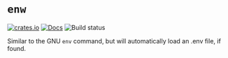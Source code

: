 `enw`
====

[![crates.io](https://img.shields.io/crates/v/enw.svg)](https://crates.io/crates/enw)
[![Docs](https://docs.rs/enw/badge.svg)](http://docs.rs/enw)
![Build status](https://github.com/ramn/enw/workflows/build/badge.svg)

Similar to the GNU `env` command, but will automatically load an .env file, if found.

